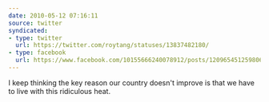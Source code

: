 ```yaml
---
date: 2010-05-12 07:16:11
source: twitter
syndicated:
- type: twitter
  url: https://twitter.com/roytang/statuses/13837482180/
- type: facebook
  url: https://www.facebook.com/10155666240078912/posts/120965451259806
---
```


I keep thinking the key reason our country doesn't improve is that we have to live with this ridiculous heat.